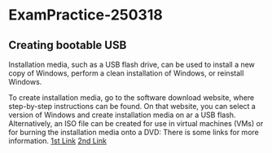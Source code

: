 # ExamPractice-250318
## Creating bootable USB
Installation media, such as a USB flash drive, can be used to install a new copy of Windows, perform a clean installation of Windows, or reinstall Windows.

To create installation media, go to the software download website, where step-by-step instructions can be found. On that website, you can select a version of Windows and create installation media on ar a USB flash. Alternatively, an ISO file can be created for use in virtual machines (VMs) or for burning the installation media onto a DVD:
There is some links for more information.
[1st Link](https://support.microsoft.com/en-us/windows/create-installation-media-for-windows-99a58364-8c02-206f-aa6f-40c3b507420d)
[2nd Link](https://www.cnet.com/tech/computing/how-to-create-a-windows-10-bootable-usb-its-easier-than-you-think/)

